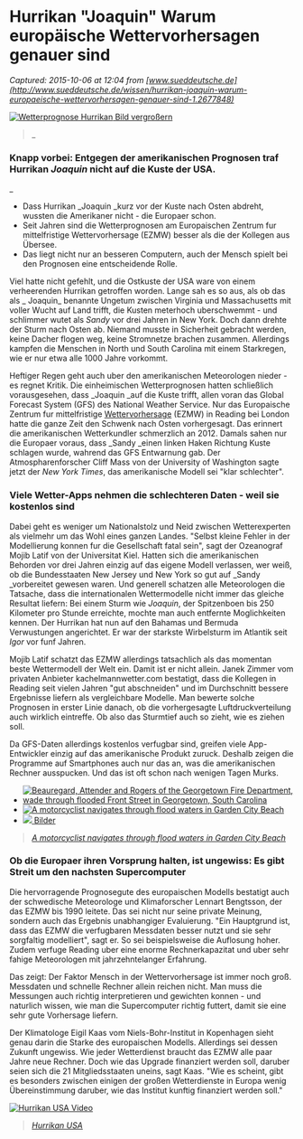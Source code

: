# Hurrikan "Joaquin" Warum europäische Wettervorhersagen genauer sind

_Captured: 2015-10-06 at 12:04 from [www.sueddeutsche.de](http://www.sueddeutsche.de/wissen/hurrikan-joaquin-warum-europaeische-wettervorhersagen-genauer-sind-1.2677848)_

[ ![Wetterprognose Hurrikan ](http://polpix.sueddeutsche.com/polopoly_fs/1.2678342.1444055864!/httpImage/image.jpg_gen/derivatives/640x360/image.jpg) Bild vergroßern ](http://polpix.sueddeutsche.com/polopoly_fs/1.2678342.1444055864!/httpImage/image.jpg_gen/derivatives/860x860/image.jpg)

> _ 

###  Knapp vorbei: Entgegen der amerikanischen Prognosen traf Hurrikan _Joaquin_ nicht auf die Kuste der USA. 

_

  * Dass Hurrikan _Joaquin _kurz vor der Kuste nach Osten abdreht, wussten die Amerikaner nicht - die Europaer schon.
  * Seit Jahren sind die Wetterprognosen am Europaischen Zentrum fur mittelfristige Wettervorhersage (EZMW) besser als die der Kollegen aus Übersee.
  * Das liegt nicht nur an besseren Computern, auch der Mensch spielt bei den Prognosen eine entscheidende Rolle.

Viel hatte nicht gefehlt, und die Ostkuste der USA ware von einem verheerenden Hurrikan getroffen worden. Lange sah es so aus, als ob das als _ Joaquin_ benannte Ungetum zwischen Virginia und Massachusetts mit voller Wucht auf Land trifft, die Kusten meterhoch uberschwemmt - und schlimmer wutet als _Sandy_ vor drei Jahren in New York. Doch dann drehte der Sturm nach Osten ab. Niemand musste in Sicherheit gebracht werden, keine Dacher flogen weg, keine Stromnetze brachen zusammen. Allerdings kampfen die Menschen in North und South Carolina mit einem Starkregen, wie er nur etwa alle 1000 Jahre vorkommt.

Heftiger Regen geht auch uber den amerikanischen Meteorologen nieder - es regnet Kritik. Die einheimischen Wetterprognosen hatten schließlich vorausgesehen, dass _Joaquin _auf die Kuste trifft, allen voran das Global Forecast System (GFS) des National Weather Service. Nur das Europaische Zentrum fur mittelfristige [Wettervorhersage](http://www.sueddeutsche.de/thema/Wettervorhersage) (EZMW) in Reading bei London hatte die ganze Zeit den Schwenk nach Osten vorhergesagt. Das erinnert die amerikanischen Wetterkundler schmerzlich an 2012. Damals sahen nur die Europaer voraus, dass _Sandy _einen linken Haken Richtung Kuste schlagen wurde, wahrend das GFS Entwarnung gab. Der Atmospharenforscher Cliff Mass von der University of Washington sagte jetzt der _New York Times_, das amerikanische Modell sei "klar schlechter".

### Viele Wetter-Apps nehmen die schlechteren Daten - weil sie kostenlos sind

Dabei geht es weniger um Nationalstolz und Neid zwischen Wetterexperten als vielmehr um das Wohl eines ganzen Landes. "Selbst kleine Fehler in der Modellierung konnen fur die Gesellschaft fatal sein", sagt der Ozeanograf Mojib Latif von der Universitat Kiel. Hatten sich die amerikanischen Behorden vor drei Jahren einzig auf das eigene Modell verlassen, wer weiß, ob die Bundesstaaten New Jersey und New York so gut auf _Sandy _vorbereitet gewesen waren. Und generell schatzen alle Meteorologen die Tatsache, dass die internationalen Wettermodelle nicht immer das gleiche Resultat liefern: Bei einem Sturm wie _Joaquin_, der Spitzenboen bis 250 Kilometer pro Stunde erreichte, mochte man auch entfernte Moglichkeiten kennen. Der Hurrikan hat nun auf den Bahamas und Bermuda Verwustungen angerichtet. Er war der starkste Wirbelsturm im Atlantik seit _Igor_ vor funf Jahren.

Mojib Latif schatzt das EZMW allerdings tatsachlich als das momentan beste Wettermodell der Welt ein. Damit ist er nicht allein. Janek Zimmer vom privaten Anbieter kachelmannwetter.com bestatigt, dass die Kollegen in Reading seit vielen Jahren "gut abschneiden" und im Durchschnitt bessere Ergebnisse liefern als vergleichbare Modelle. Man bewerte solche Prognosen in erster Linie danach, ob die vorhergesagte Luftdruckverteilung auch wirklich eintreffe. Ob also das Sturmtief auch so zieht, wie es ziehen soll.

Da GFS-Daten allerdings kostenlos verfugbar sind, greifen viele App-Entwickler einzig auf das amerikanische Produkt zuruck. Deshalb zeigen die Programme auf Smartphones auch nur das an, was die amerikanischen Rechner ausspucken. Und das ist oft schon nach wenigen Tagen Murks.

  * [ ![Beauregard, Attender and Rogers of the Georgetown Fire Department, wade through flooded Front Street in Georgetown, South Carolina](http://polpix.sueddeutsche.com/polopoly_fs/1.2677480.1444017831!/httpImage/image.jpg_gen/derivatives/280x158/image.jpg) ](http://www.sueddeutsche.de/panorama/ueberschwemmungen-in-south-carolina-der-schlimmste-regen-seit-jahren-1.2677453)
  * [ ![A motorcyclist navigates through flood waters in Garden City Beach](http://polpix.sueddeutsche.com/polopoly_fs/1.2677456.1443983111!/httpImage/image.jpg_gen/derivatives/280x158/image.jpg) ](http://www.sueddeutsche.de/panorama/ueberschwemmungen-in-south-carolina-der-schlimmste-regen-seit-jahren-1.2677453-2)
  * [ ![](http://polpix.sueddeutsche.com/polopoly_fs/1.2677458.1443983116!/httpImage/image.jpg_gen/derivatives/280x158/image.jpg) ](http://www.sueddeutsche.de/panorama/ueberschwemmungen-in-south-carolina-der-schlimmste-regen-seit-jahren-1.2677453-3) [ Bilder ](http://www.sueddeutsche.de/panorama/ueberschwemmungen-in-south-carolina-der-schlimmste-regen-seit-jahren-1.2677453)

> _[A motorcyclist navigates through flood waters in Garden City Beach](http://www.sueddeutsche.de/panorama/ueberschwemmungen-in-south-carolina-der-schlimmste-regen-seit-jahren-1.2677453-2)_

### Ob die Europaer ihren Vorsprung halten, ist ungewiss: Es gibt Streit um den nachsten Supercomputer

Die hervorragende Prognosegute des europaischen Modells bestatigt auch der schwedische Meteorologe und Klimaforscher Lennart Bengtsson, der das EZMW bis 1990 leitete. Das sei nicht nur seine private Meinung, sondern auch das Ergebnis unabhangiger Evaluierung. "Ein Hauptgrund ist, dass das EZMW die verfugbaren Messdaten besser nutzt und sie sehr sorgfaltig modelliert", sagt er. So sei beispielsweise die Auflosung hoher. Zudem verfuge Reading uber eine enorme Rechnerkapazitat und uber sehr fahige Meteorologen mit jahrzehntelanger Erfahrung.

Das zeigt: Der Faktor Mensch in der Wettervorhersage ist immer noch groß. Messdaten und schnelle Rechner allein reichen nicht. Man muss die Messungen auch richtig interpretieren und gewichten konnen - und naturlich wissen, wie man die Supercomputer richtig futtert, damit sie eine sehr gute Vorhersage liefern.

Der Klimatologe Eigil Kaas vom Niels-Bohr-Institut in Kopenhagen sieht genau darin die Starke des europaischen Modells. Allerdings sei dessen Zukunft ungewiss. Wie jeder Wetterdienst braucht das EZMW alle paar Jahre neue Rechner. Doch wie das Upgrade finanziert werden soll, daruber seien sich die 21 Mitgliedsstaaten uneins, sagt Kaas. "Wie es scheint, gibt es besonders zwischen einigen der großen Wetterdienste in Europa wenig Übereinstimmung daruber, wie das Institut kunftig finanziert werden soll."

[ ![Hurrikan USA](http://polpix.sueddeutsche.com/polopoly_fs/1.2675424.1443766448!/httpImage/image.jpg_gen/derivatives/300x168/image.jpg) Video ](http://www.sueddeutsche.de/panorama/new-jersey-ruft-wegen-hurrikan-joaquin-notstand-aus-1.2675423)

> _[Hurrikan USA](http://www.sueddeutsche.de/panorama/new-jersey-ruft-wegen-hurrikan-joaquin-notstand-aus-1.2675423)_
